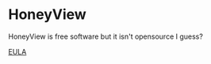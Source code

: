 # HoneyView
HoneyView is free software but it isn't opensource I guess?

[EULA](https://www.bandisoft.com/honeyview/eula/)
